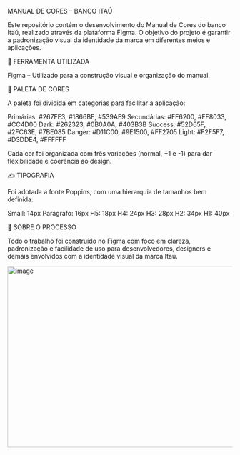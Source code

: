 MANUAL DE CORES – BANCO ITAÚ

  Este repositório contém o desenvolvimento do Manual de Cores do banco Itaú, realizado através da plataforma Figma. O objetivo do projeto é garantir a padronização visual da identidade da marca em diferentes meios e aplicações.

🧩 FERRAMENTA UTILIZADA
 
 Figma – Utilizado para a construção visual e organização do manual.

🎨 PALETA DE CORES
  
   A paleta foi dividida em categorias para facilitar a aplicação:

Primárias: #267FE3, #1866BE, #539AE9
Secundárias: #FF6200, #FF8033, #CC4D00
Dark: #262323, #0B0A0A, #403B3B
Success: #52D65F, #2FC63E, #7BE085
Danger: #D11C00, #9E1500, #FF2705
Light: #F2F5F7, #D3DDE4, #FFFFFF

  Cada cor foi organizada com três variações (normal, +1 e -1) para dar flexibilidade e coerência ao design.

✍️ TIPOGRAFIA
 
   Foi adotada a fonte Poppins, com uma hierarquia de tamanhos bem definida:

Small: 14px
Parágrafo: 16px
H5: 18px
H4: 24px
H3: 28px
H2: 34px
H1: 40px

📄 SOBRE O PROCESSO

   Todo o trabalho foi construído no Figma com foco em clareza, padronização e facilidade de uso para desenvolvedores, designers e demais envolvidos com a identidade visual da marca Itaú.

<img width="592" height="406" alt="image" src="https://github.com/user-attachments/assets/da876082-b879-4b30-b769-921f7c6dabf7" />
